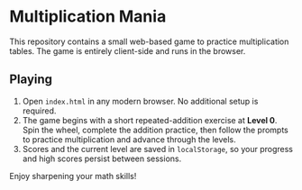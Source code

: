 # Multiplication Mania

This repository contains a small web-based game to practice multiplication tables. The game is entirely client-side and runs in the browser.

## Playing

1. Open `index.html` in any modern browser. No additional setup is required.
2. The game begins with a short repeated-addition exercise at **Level 0**. Spin the wheel, complete the addition practice, then follow the prompts to practice multiplication and advance through the levels.
3. Scores and the current level are saved in `localStorage`, so your progress and high scores persist between sessions.

Enjoy sharpening your math skills!
